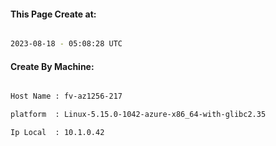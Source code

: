 
   
#### This Page Create at:

```bash

2023-08-18 - 05:08:28 UTC

```

#### Create By Machine:

```bash

Host Name : fv-az1256-217

platform  : Linux-5.15.0-1042-azure-x86_64-with-glibc2.35

Ip Local  : 10.1.0.42

```

